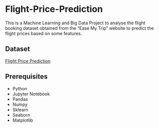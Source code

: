 # Flight-Price-Prediction
This is a Machine Learning and Big Data Project to analyse the flight booking dataset obtained from the “Ease My Trip” website to predict the flight prices based on some features. 

## Dataset
[Flight Price Prediction](https://www.kaggle.com/datasets/shubhambathwal/flight-price-prediction)

## Prerequisites
- Python
- Jupyter Notebook
- Pandas
- Numpy
- Sklearn
- Seaborn
- Matplotlib


